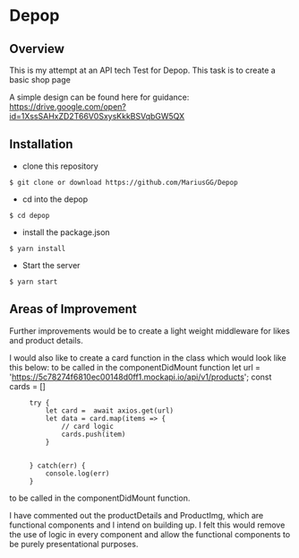 # Depop

## Overview

This is my attempt at an API tech Test for Depop.
This task is to create a basic shop page

A simple design can be found here for guidance: <https://drive.google.com/open?id=1XssSAHxZD2T66V0SxysKkkBSVqbGW5QX>


## Installation

* clone this repository
```
$ git clone or download https://github.com/MariusGG/Depop
```
* cd into the depop
```
$ cd depop
```
* install the package.json
```
$ yarn install
```
* Start the server
```
$ yarn start
```


## Areas of Improvement
Further improvements would be to create a light weight middleware for likes and product details.

I would also like to create a card function in the class which would look like this below:
to be called in the componentDidMount function
let url = 'https://5c78274f6810ec00148d0ff1.mockapi.io/api/v1/products';
     const cards = []

         try {
             let card =  await axios.get(url)
             let data = card.map(items => {
                 // card logic
                 cards.push(item)
             }


         } catch(err) {
             console.log(err)
         }

to be called in the componentDidMount function.


I have commented out the productDetails and ProductImg, which are functional components and I intend on building up. I felt this would remove the use of logic in every component and allow the functional components to be purely presentational purposes.
